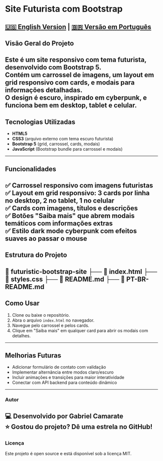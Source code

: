 # Site Futurista com Bootstrap
[🇺🇸 English Version](README.md) | [🇧🇷 Versão em Português](PT-BR-README.md)
---
## Visão Geral do Projeto
Este é um site responsivo com tema futurista, desenvolvido com **Bootstrap 5**.  
Contém um **carrossel de imagens**, um **layout em grid responsivo** com cards, e **modais** para informações detalhadas.  
O design é escuro, inspirado em cyberpunk, e funciona bem em desktop, tablet e celular.
---
## Tecnologias Utilizadas
- **HTML5**  
- **CSS3** (arquivo externo com tema escuro futurista)  
- **Bootstrap 5** (grid, carrossel, cards, modais)  
- **JavaScript** (Bootstrap bundle para carrossel e modais)  
---
## Funcionalidades
✅ Carrossel responsivo com imagens futuristas  
✅ Layout em grid responsivo: 3 cards por linha no desktop, 2 no tablet, 1 no celular  
✅ Cards com imagens, títulos e descrições  
✅ Botões "Saiba mais" que abrem modais temáticos com informações extras  
✅ Estilo dark mode cyberpunk com efeitos suaves ao passar o mouse  
---
## Estrutura do Projeto
📂 futuristic-bootstrap-site
├── 📄 index.html
├── 📄 styles.css
├── 📄 README.md
├── 📄 PT-BR-README.md
---
## Como Usar
1. Clone ou baixe o repositório.  
2. Abra o arquivo `index.html` no navegador.  
3. Navegue pelo carrossel e pelos cards.  
4. Clique em "Saiba mais" em qualquer card para abrir os modais com detalhes.  
---
## Melhorias Futuras
- Adicionar formulário de contato com validação  
- Implementar alternância entre modos claro/escuro  
- Incluir animações e transições para maior interatividade  
- Conectar com API backend para conteúdo dinâmico  
---
### Autor
💻 Desenvolvido por **Gabriel Camarate**  
⭐ Gostou do projeto? Dê uma estrela no GitHub!  
---
### Licença
Este projeto é open source e está disponível sob a licença MIT.
